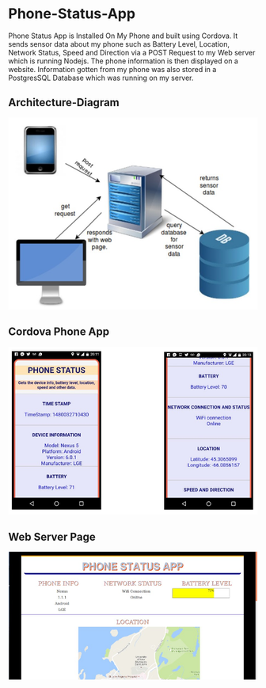 # Phone-Status-App
Phone Status App is Installed On My Phone and built using Cordova. It sends sensor data about my phone such as Battery Level, Location, Network Status, Speed and Direction via a POST Request to my Web server which is running Nodejs. The phone information is then displayed on a website. Information gotten from my phone was also stored in a PostgresSQL Database which was running on my server.

## Architecture-Diagram
![Alt text](/ReadMePics/archi.jpg?raw=true "Architectural Diagram")

## Cordova Phone App
![Alt text](/ReadMePics/phone.jpg?raw=true "Phone App Screenshot")

## Web Server Page
![Alt text](/ReadMePics/web1.jpg?raw=true "Web App Screenshot")
